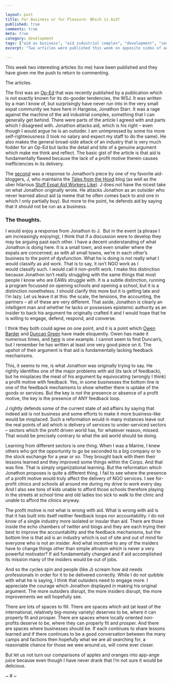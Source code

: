 ```yaml
---

layout: post
title: For Business or for Pleasure: Which is Aid?
published: true
comments: true
meta: true
category: development
tags: ["aid as business", "aid industrial complex", "development", "somaliland", "the view from this side"]
excerpt: "Two articles were published this week on opposite sides of an interesting debate, what is the role of profit in the deployment of development services? I think that they both slightly miss the mark and here's why..."

---
```



This week two interesting articles (to me) have been published and they have given me the push to return to commenting.


The articles.

The first was an [Op-Ed][2] that was recently published by a publication which is not exactly known for its do-gooder tendencies, the WSJ. It was written by a man I know of, but surprisingly have never run into in the very small expat community we have here in Hargeisa, Jonathon Starr. It was a rage against the machine of the aid industrial complex, something that I can generally get behind. There were parts of the article I agreed with and parts which I disagreed with. Jonathon attacks aid, which is his right – even though I would argue he is an outsider. I am unimpressed by some his more self-righteousness (I took no salary and expect my staff to do the same). He also makes the general broad-side attack of an industry that is very much fodder for an Op-Ed but lacks the detail and bite of a genuine argument which make me think and reflect. The basic gist of the article is that aid is fundamentally flawed because the lack of a profit motive therein causes inefficiencies in its delivery.

 [2]: http://online.wsj.com/article/SB10001424052748704425804576220524034207558.html

The [second][3] was a response to Jonathon’s piece by one of my favorite aid-bloggers, J, who maintains the [Tales from the Hood][4] blog (as well as the uber hilarious [Stuff Expat Aid Workers Like][5]). J does not have the nicest take on what Jonathon originally wrote. He attacks Jonathon as an outsider who never learned about aid (a meme that he often comes back to and one in which I only partially buy). But more to the point, he defends aid by saying that it should not be run as a business.

 [3]: http://talesfromethehood.com/2011/04/18/big-business/
 [4]: http://http://talesfromethehood.com/
 [5]: http://stuffexpataidworkerslike.com

### The thoughts.

I would enjoy a response from Jonathon to J.  But in the event (a phrase I am increasingly enjoying), I think that if a discussion were to develop they may be arguing past each other. I have a decent understanding of what Jonathon is doing here. It is a small town, and even smaller where the expats are concerned; as with all small towns, we’re in each other’s business to the point of dysfunction. What he is doing is not really what I would classify as aid work. That is to say, it isn’t NGO work as I would classify such. I would call it non-profit work. I make this distinction because Jonathon isn’t really struggling with the same things that most people I know who are EAWs struggle with. It is a subtle distinction, running a program focussed on opening schools and opening a school, but it is a distinction nonetheless. I should clarify this more but it is getting late and I’m lazy. Let us leave it at this: the scale, the tensions, the accounting, the partners – all of these are very different. That aside, Jonathon is clearly an intelligent man and whether he lacks or possesses epistemic authority as an insider to back his argument he originally crafted it and I would hope that he is willing to engage, defend, respond, and converse.

I think they both could agree on one point, and it is a point which [Owen Barder][6] and [Duncan Green][7] have made eloquently. Owen has made it numerous times, and [here][8] is one example. I cannot seem to find Duncan’s, but I remember he has written at least one very good piece on it. The upshot of their argument is that aid is fundamentally lacking feedback mechanisms.

 [6]: http://owenabroad.com
 [7]: http://http://www.oxfamblogs.org/fp2p/
 [8]: http://www.owen.org/blog/4018

This, it seems to me, is what Jonathon was originally trying to say. He rightly identifies one of the major problems with aid (its lack of feedback), but he misplaces the meat of his argument by equivocating (wrongly I think) a profit motive with feedback. Yes, in some businesses the bottom line is one of the feedback mechanisms to show whether there is uptake of the goods or services. But the key is not the presence or absence of a profit motive, the key is the presence of ANY feedback loop.

J rightly defends some of the current state of aid affairs by saying that indeed aid is not business and some efforts to make it more business-like would be misplaced. Such a reformation would in many instances leave out the real points of aid which is delivery of services to under-serviced sectors – sectors which the profit driven world has, for whatever reason, missed. That would be precisely contrary to what the aid world should be doing.

Learning from different sectors is one thing. When I was a Marine, I knew others who got the opportunity to go be seconded to a big company or to the stock exchange for a year or so. They brought back with them their lessons learned and they improved some things within the Corps. And that was fine. That is simply organizational learning. But the reformation which Jonathon proposes is quite a different thing. I fail to see where the presence of a profit motive would truly affect the delivery of NGO services. I see for-profit clinics and schools all around me during my drive to work every day. And I also see tons of kids unable to afford those schools therefore playing in the streets at school time and old ladies too sick to walk to the clinic and unable to afford the clinics anyway.

The profit motive is not what is wrong with aid. What is wrong with aid is that it has built into itself neither feedback loops nor accountability. I do not know of a single industry more isolated or insular than aid. There are those inside the echo chambers of twitter and blogs and they are each trying their best to improve the accountability and the feedback mechanisms, but the bottom line is that aid is an industry which is out of site and out of mind for everyone who is not an insider. And what incentive to any of the insiders have to change things other than simple altruism which is never a very powerful motivator? If aid fundamentally changed and if aid accomplished its mission many of the insiders would be out of jobs.

And so the cycles spin and people (like J) scream how aid needs professionals in order for it to be delivered correctly. While I do not quibble with what he is saying, I think that outsiders need to engage more. I appreciate the courage which Jonathon displayed in making his original argument. The more outsiders disrupt, the more insiders disrupt, the more improvements we will hopefully see.

There are lots of spaces to fill. There are spaces which aid (at least of the international, relatively big-money variety) deserves to be, where it can properly fit and prosper. There are spaces where locally oriented non-profits deserve to be, where they can properly fit and prosper. And there are spaces where businesses should be. If each continues to share lessons learned and if there continues to be a good conversation between the many camps and factions then hopefully what we are all searching for, a reasonable chance for those we wee around us, will come ever closer.

But let us not turn our comparisons of apples and oranges into app-ange juice because even though I have never drank that I’m not sure it would be delicious.

~ # ~